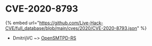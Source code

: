 # CVE-2020-8793
{% embed url="https://github.com/Live-Hack-CVE/full_database/blob/main/cves/2020/CVE-2020-8793.json" %}

* DmitrijVC ~> [OpenSMTPD-RS](https://www.alice-snow.ru/2020/database/cve-2020-8793/opensmtpd-rs-dmitrijvc)